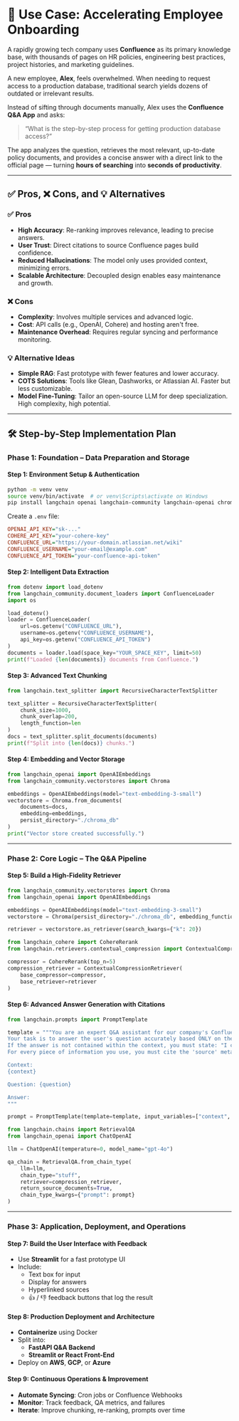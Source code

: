 
# 🚀 Use Case: Accelerating Employee Onboarding

A rapidly growing tech company uses **Confluence** as its primary knowledge base, with thousands of pages on HR policies, engineering best practices, project histories, and marketing guidelines.

A new employee, **Alex**, feels overwhelmed. When needing to request access to a production database, traditional search yields dozens of outdated or irrelevant results.

Instead of sifting through documents manually, Alex uses the **Confluence Q&A App** and asks:

> “What is the step-by-step process for getting production database access?”

The app analyzes the question, retrieves the most relevant, up-to-date policy documents, and provides a concise answer with a direct link to the official page — turning **hours of searching** into **seconds of productivity**.

---

## ✅ Pros, ❌ Cons, and 💡 Alternatives

### ✅ Pros
- **High Accuracy**: Re-ranking improves relevance, leading to precise answers.
- **User Trust**: Direct citations to source Confluence pages build confidence.
- **Reduced Hallucinations**: The model only uses provided context, minimizing errors.
- **Scalable Architecture**: Decoupled design enables easy maintenance and growth.

### ❌ Cons
- **Complexity**: Involves multiple services and advanced logic.
- **Cost**: API calls (e.g., OpenAI, Cohere) and hosting aren't free.
- **Maintenance Overhead**: Requires regular syncing and performance monitoring.

### 💡 Alternative Ideas
- **Simple RAG**: Fast prototype with fewer features and lower accuracy.
- **COTS Solutions**: Tools like Glean, Dashworks, or Atlassian AI. Faster but less customizable.
- **Model Fine-Tuning**: Tailor an open-source LLM for deep specialization. High complexity, high potential.

---

## 🛠️ Step-by-Step Implementation Plan

### Phase 1: Foundation – Data Preparation and Storage

#### Step 1: Environment Setup & Authentication
```bash
python -m venv venv
source venv/bin/activate  # or venv\Scripts\activate on Windows
pip install langchain openai langchain-community langchain-openai chromadb "unstructured[confluence]" langchain-cohere streamlit python-dotenv
```

Create a `.env` file:
```ini
OPENAI_API_KEY="sk-..."
COHERE_API_KEY="your-cohere-key"
CONFLUENCE_URL="https://your-domain.atlassian.net/wiki"
CONFLUENCE_USERNAME="your-email@example.com"
CONFLUENCE_API_TOKEN="your-confluence-api-token"
```

#### Step 2: Intelligent Data Extraction
```python
from dotenv import load_dotenv
from langchain_community.document_loaders import ConfluenceLoader
import os

load_dotenv()
loader = ConfluenceLoader(
    url=os.getenv("CONFLUENCE_URL"),
    username=os.getenv("CONFLUENCE_USERNAME"),
    api_key=os.getenv("CONFLUENCE_API_TOKEN")
)
documents = loader.load(space_key="YOUR_SPACE_KEY", limit=50)
print(f"Loaded {len(documents)} documents from Confluence.")
```

#### Step 3: Advanced Text Chunking
```python
from langchain.text_splitter import RecursiveCharacterTextSplitter

text_splitter = RecursiveCharacterTextSplitter(
    chunk_size=1000,
    chunk_overlap=200,
    length_function=len
)
docs = text_splitter.split_documents(documents)
print(f"Split into {len(docs)} chunks.")
```

#### Step 4: Embedding and Vector Storage
```python
from langchain_openai import OpenAIEmbeddings
from langchain_community.vectorstores import Chroma

embeddings = OpenAIEmbeddings(model="text-embedding-3-small")
vectorstore = Chroma.from_documents(
    documents=docs,
    embedding=embeddings,
    persist_directory="./chroma_db"
)
print("Vector store created successfully.")
```

---

### Phase 2: Core Logic – The Q&A Pipeline

#### Step 5: Build a High-Fidelity Retriever
```python
from langchain_community.vectorstores import Chroma
from langchain_openai import OpenAIEmbeddings

embeddings = OpenAIEmbeddings(model="text-embedding-3-small")
vectorstore = Chroma(persist_directory="./chroma_db", embedding_function=embeddings)

retriever = vectorstore.as_retriever(search_kwargs={"k": 20})

from langchain_cohere import CohereRerank
from langchain.retrievers.contextual_compression import ContextualCompressionRetriever

compressor = CohereRerank(top_n=5)
compression_retriever = ContextualCompressionRetriever(
    base_compressor=compressor,
    base_retriever=retriever
)
```

#### Step 6: Advanced Answer Generation with Citations
```python
from langchain.prompts import PromptTemplate

template = """You are an expert Q&A assistant for our company's Confluence knowledge base.
Your task is to answer the user's question accurately based ONLY on the context provided below.
If the answer is not contained within the context, you must state: "I cannot find the answer in the provided documents."
For every piece of information you use, you must cite the 'source' metadata from the document it came from.

Context:
{context}

Question: {question}

Answer:
"""

prompt = PromptTemplate(template=template, input_variables=["context", "question"])

from langchain.chains import RetrievalQA
from langchain_openai import ChatOpenAI

llm = ChatOpenAI(temperature=0, model_name="gpt-4o")

qa_chain = RetrievalQA.from_chain_type(
    llm=llm,
    chain_type="stuff",
    retriever=compression_retriever,
    return_source_documents=True,
    chain_type_kwargs={"prompt": prompt}
)
```

---

### Phase 3: Application, Deployment, and Operations

#### Step 7: Build the User Interface with Feedback
- Use **Streamlit** for a fast prototype UI
- Include:
  - Text box for input
  - Display for answers
  - Hyperlinked sources
  - 👍 / 👎 feedback buttons that log the result

#### Step 8: Production Deployment and Architecture
- **Containerize** using Docker
- Split into:
  - **FastAPI Q&A Backend**
  - **Streamlit or React Front-End**
- Deploy on **AWS**, **GCP**, or **Azure**

#### Step 9: Continuous Operations & Improvement
- **Automate Syncing**: Cron jobs or Confluence Webhooks
- **Monitor**: Track feedback, QA metrics, and failures
- **Iterate**: Improve chunking, re-ranking, prompts over time

